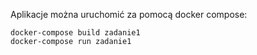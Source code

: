 
Aplikacje można uruchomić za pomocą docker compose:

```
docker-compose build zadanie1
docker-compose run zadanie1
```
